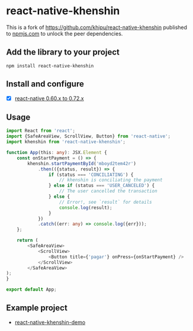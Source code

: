 # react-native-khenshin

This is a fork of https://github.com/khipu/react-native-khenshin published to [npmjs.com](https://www.npmjs.com/package/react-native-khenshin) to unlock the peer dependencies.

## Add the library to your project

    npm install react-native-khenshin

## Install and configure

- [x] [react-native 0.60.x to 0.72.x](docs/INSTALL.0.60.x--0.72.x.md)

## Usage

```typescript
import React from 'react';
import {SafeAreaView, ScrollView, Button} from 'react-native';
import khenshin from 'react-native-khenshin';

function App(this: any): JSX.Element {
    const onStartPayment = () => {
        khenshin.startPaymentById('mboyd2tem42r')
            .then(({status, result}) => {
                if (status === 'CONCILIATING') {
                    // khenshin is conciliating the payment
                } else if (status === 'USER_CANCELED') {
                    // The user cancelled the transaction
                } else {
                    // Error!, see `result` for details
                    console.log(result);
                }
            })
            .catch((err: any) => console.log({err}));
    };

    return (
        <SafeAreaView>
            <ScrollView>
                <Button title={'pagar'} onPress={onStartPayment} />
            </ScrollView>
        </SafeAreaView>
);
}

export default App;

```
## Example project

- [react-native-khenshin-demo](https://github.com/khipu/react-native-khenshin-demo)

